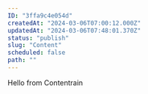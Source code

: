 ```yaml
---
ID: "3ffa9c4e054d"
createdAt: "2024-03-06T07:00:12.000Z"
updatedAt: "2024-03-06T07:48:01.370Z"
status: "publish"
slug: "Content"
scheduled: false
path: ""
---
```

Hello from Contentrain
